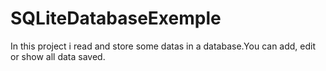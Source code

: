 # SQLiteDatabaseExemple
In this project i read and store some datas in a database.You can add, edit or show all data saved.
